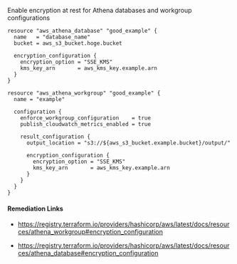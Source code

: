 
Enable encryption at rest for Athena databases and workgroup configurations

```hcl
resource "aws_athena_database" "good_example" {
  name   = "database_name"
  bucket = aws_s3_bucket.hoge.bucket

  encryption_configuration {
    encryption_option = "SSE_KMS"
    kms_key_arn       = aws_kms_key.example.arn
  }
}

resource "aws_athena_workgroup" "good_example" {
  name = "example"

  configuration {
    enforce_workgroup_configuration    = true
    publish_cloudwatch_metrics_enabled = true

    result_configuration {
      output_location = "s3://${aws_s3_bucket.example.bucket}/output/"

      encryption_configuration {
        encryption_option = "SSE_KMS"
        kms_key_arn       = aws_kms_key.example.arn
      }
    }
  }
}
```

#### Remediation Links
 - https://registry.terraform.io/providers/hashicorp/aws/latest/docs/resources/athena_workgroup#encryption_configuration

 - https://registry.terraform.io/providers/hashicorp/aws/latest/docs/resources/athena_database#encryption_configuration

